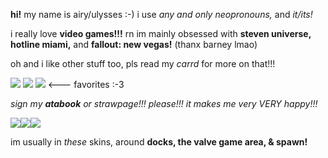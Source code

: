 <html>
  <body>
    <p><strong>hi!</strong> my name is airy/ulysses :-) i use <em>any and only neopronouns,</em> and <em>it/its!</em> </p>
    <p>i really love <strong>video games!!!</strong> rn im mainly obsessed with <strong>steven universe, hotline miami,</strong> and <strong>fallout: new vegas!</strong> (thanx barney lmao)</p>
    <p>oh and i like other stuff too, pls read my <em>carrd</em> for more on that!!!</p>
    <p><img src="https://i.imgur.com/KLXhH0s.png"> <img src="https://i.imgur.com/oz4nTvG.gif"> <img src="https://i.imgur.com/j5Hy2cs.png"> <--- favorites :-3 </p>
    <p> <em>sign my <strong>atabook</strong> or strawpage!!! please!!! it makes me very VERY happy!!!</em> </p>
    <p><img src="https://i.imgur.com/ZIVWxdy.gif"><img src="https://i.imgur.com/4U7lUss.gif"><img src="https://i.imgur.com/oexmqYN.gif"></p>
    <p>im usually in <em>these</em> skins, around <strong>docks, the valve game area, & spawn!</strong></p>
  </body>
</html>
